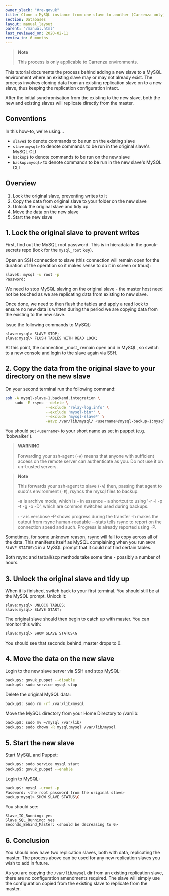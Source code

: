 ```yaml
---
owner_slack: "#re-govuk"
title: Clone a MySQL instance from one slave to another (Carrenza only)
section: Databases
layout: manual_layout
parent: "/manual.html"
last_reviewed_on: 2020-02-11
review_in: 6 months
---
```


> **Note**
>
> This process is only applicable to Carrenza environments.

This tutorial documents the process behind adding a new slave to a MySQL environment where an existing slave may or may not already exist. The process involves cloning data from an existing replication slave on to a new slave, thus keeping the replication configuration intact.

After the initial synchronisation from the existing to the new slave, both the new and existing slaves will replicate directly from the master.

## Conventions

In this how-to, we're using...

- `slave$` to denote commands to be run on the existing slave
- `slave:mysql>` to denote commands to be run in the original slave's MySQL CLI
- `backup$` to denote commands to be run on the new slave
- `backup:mysql>` to denote commands to be run in the new slave's MySQL CLI

## Overview

1. Lock the original slave, preventing writes to it
2. Copy the data from original slave to your folder on the new slave
3. Unlock the original slave and tidy up
4. Move the data on the new slave
5. Start the new slave

## 1. Lock the original slave to prevent writes

First, find out the MySQL root password. This is in hieradata in the govuk-secrets repo (look for the `mysql_root` key).

Open an SSH connection to slave (this connection will remain open for the duration of the operation so it makes sense to do it in screen or tmux):

```sh
slave$: mysql -u root -p
Password:
```

We need to stop MySQL slaving on the original slave - the master host need not be touched as we are replicating data from existing to new slave.

Once done, we need to then flush the tables and apply a read lock to ensure no new data is written during the period we are copying data from the existing to the new slave.

Issue the following commands to MySQL:

```mysql
slave:mysql> SLAVE STOP;
slave:mysql> FLUSH TABLES WITH READ LOCK;
```

At this point, the connection \_must\_ remain open and in MySQL, so switch to a new console and login to the slave again via SSH.

## 2. Copy the data from the original slave to your directory on the new slave

On your second terminal run the following command:

```sh
ssh -A mysql-slave-1.backend.integration \
    sudo -E rsync --delete \
                  --exclude 'relay-log.info' \
                  --exclude 'mysql-bin*' \
                  --exclude 'mysql-slave*' \
                  -Wavz /var/lib/mysql/ <username>@mysql-backup-1:mysql
```

You should set `<username>` to your short name as set in puppet (e.g. 'bobwalker').

> **WARNING**
>
> Forwarding your ssh-agent (`-A`) means that anyone with sufficient access on the remote server can authenticate as you. Do not use it on un-trusted servers.

> **Note**
>
> This forwards your ssh-agent to slave (`-A`) then, passing that agent to sudo's environment (`-E`), rsyncs the mysql files to backup.
>
> -a is archive mode, which is - in essence - a shortcut to using '-r -l -p -t -g -o -D', which are common switches used during backups.
>
> :   -v is versbose -P shows progress during the transfer -h makes the output from rsync human-readable --stats tells rsync to report on the connection speed and such. Progress is already reported using -P.

Sometimes, for some unknown reason, rsync will fail to copy across all of the data. This manifests itself as MySQL complaining when you run `SHOW SLAVE STATUS\G` in a MySQL prompt that it could not find certain tables.

Both rsync and tarball/scp methods take some time - possibly a number of hours.

## 3. Unlock the original slave and tidy up

When it is finished, switch back to your first terminal. You should still be at the MySQL prompt. Unlock it:

```mysql
slave:mysql> UNLOCK TABLES;
slave:mysql> SLAVE START;
```

The original slave should then begin to catch up with master. You can monitor this with:
```mysql
slave:mysql> SHOW SLAVE STATUS\G
```

You should see that seconds\_behind\_master drops to 0.

## 4. Move the data on the new slave

Login to the new slave server via SSH and stop MySQL:

```sh
backup$: govuk_puppet --disable
backup$: sudo service mysql stop
```

Delete the original MySQL data:

```sh
backup$: sudo rm -rf /var/lib/mysql
```

Move the MySQL directory from your Home Directory to /var/lib:

```sh
backup$: sudo mv ~/mysql /var/lib/
backup$: sudo chown -R mysql:mysql /var/lib/mysql
```

## 5. Start the new slave

Start MySQL and Puppet:

```sh
backup$: sudo service mysql start
backup$: govuk_puppet --enable
```

Login to MySQL:

```sh
backup$: mysql -uroot -p
Password: <the root password from the original slave>
backup:mysql> SHOW SLAVE STATUS\G
```

You should see:

```
Slave_IO_Running: yes
Slave_SQL_Running: yes
Seconds_Behind_Master: <should be decreasing to 0>
```

## 6. Conclusion

You should now have two replication slaves, both with data, replicating the master. The process above can be used for any new replication slaves you wish to add in future.

As you are copying the `/var/lib/mysql` dir from an existing replication slave, there are no configuration amendments required. The slave will simply use the configuration copied from the existing slave to replicate from the master.
